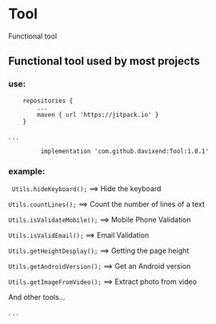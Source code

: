 # Tool
Functional tool
##  Functional tool used by most projects
### use:




 		repositories {
 			...
 			maven { url 'https://jitpack.io' }
 		}

.
.
.


 	         implementation 'com.github.davixend:Tool:1.0.1'

### example:


` Utils.hideKeyboard();`  ==>  Hide the keyboard

`Utils.countLines();`  ==> Count the number of lines of a text

`Utils.isValidateMobile();`  ==> Mobile Phone Validation

`Utils.isValidEmail();`  ==> Email Validation

`Utils.getHeightDesplay();`  ==> Getting the page height

`Utils.getAndroidVersion();`  ==> Get an Android version

`Utils.getImageFromVideo();`  ==> Extract photo from video

And other tools...

.
.
.

